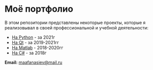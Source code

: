# Моё портфолио
В этом репозитории представлены некоторые проекты, которые я реализовывал в своей профессиональной и учебной деятельности:
- [На Python](https://github.com/headsoft-mikhail/portfolio/tree/master/Python) - за 2021г
- [На Qt](https://github.com/headsoft-mikhail/portfolio/tree/master/Qt) - за 2019-2021гг
- [На Matlab](https://github.com/headsoft-mikhail/portfolio/tree/master/Matlab) - 2018-2020гг
- [На С#](https://github.com/headsoft-mikhail/portfolio/tree/master/C%23) - за 2018г

**Email:** maafanasiev@mail.ru
